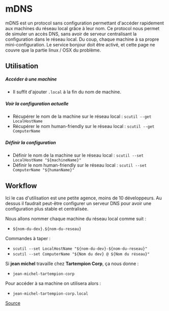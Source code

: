 # mDNS

mDNS est un protocol sans configuration permettant d'accéder rapidement aux machines du réseau local grâce à leur nom.
Ce protocol nous permet de simuler un accès DNS, sans avoir de serveur centralisant la configuration dans le réseau local.
Du coup, chaque machine à sa propre mini-configuration.
Le service bonjour doit être activé, et cette page ne couvre que la partie linux / OSX du problème.

## Utilisation

##### Accéder à une machine
- Il suffit d'ajouter `.local` à la fin du nom de machine.

##### Voir la configuration actuelle
- Récupérer le nom de la machine sur le réseau local : `scutil --get LocalHostName`
- Récupérer le nom human-friendly sur le réseau local : `scutil --get ComputerName`

##### Définir la configuration
- Définir le nom de la machine sur le réseau local : `scutil --set LocalHostName "${machineName}"`
- Définir le nom human-friendly sur le réseau local : `scutil --set ComputerName "${humanName}"`


## Workflow

Ici le cas d'utilisation est une petite agence, moins de 10 développeurs. Au dessus il faudrait peut-être configurer un serveur DNS pour avoir une configuration plus stable et centralisée.

Nous allons nommer chaque machine du réseau local comme suit :
- `${nom-du-dev}.${nom-du-reseau}`

Commandes à taper :
- `scutil --set LocalHostName "${nom-du-dev}-${nom-du-reseau}"`
- `scutil --set ComputerName "${Nom du dev} @ ${Nom du réseau}"`

Si **jean michel** travaille chez **Tartempion Corp**, ça nous donne :
- `jean-michel-tartempion-corp`

Pour accéder à sa machine on utilisera alors :
- `jean-michel-tartempion-corp.local`



[Source](http://osxdaily.com/2012/10/24/set-the-hostname-computer-name-and-bonjour-name-separately-in-os-x/)
